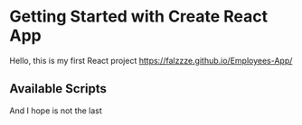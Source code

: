 # Getting Started with Create React App

Hello, this is my first React project
https://falzzze.github.io/Employees-App/

## Available Scripts

And I hope is not the last
